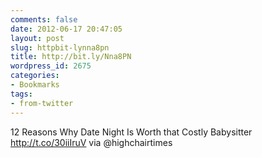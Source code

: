 ```yaml
---
comments: false
date: 2012-06-17 20:47:05
layout: post
slug: httpbit-lynna8pn
title: http://bit.ly/Nna8PN
wordpress_id: 2675
categories:
- Bookmarks
tags:
- from-twitter
---
```


12 Reasons Why Date Night Is Worth that Costly Babysitter http://t.co/30iiIruV via @highchairtimes
